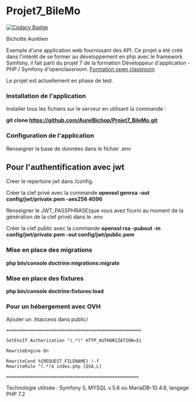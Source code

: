 # Projet7_BileMo
[![Codacy Badge](https://api.codacy.com/project/badge/Grade/426dd56dd404481080a51e926abe35d6)](https://app.codacy.com/manual/AurelBichop/Projet7_BileMo?utm_source=github.com&utm_medium=referral&utm_content=AurelBichop/Projet7_BileMo&utm_campaign=Badge_Grade_Settings)

Bichotte Aurélien

Exemple d'une application web fournissant des API. Ce projet a été créé dans l'intérêt de se former au développement en php avec le framework Symfony, il fait parti du projet 7 de la formation Développeur d'application - PHP / Symfony d'openclassroom. [Formation open classroom](https://openclassrooms.com/fr/paths/59-developpeur-dapplication-php-symfony)

Le projet est actuellement en phase de test.

### Installation de l'application ###

Installer tous les fichiers sur le serveur en utilisant la commande :

**git clone https://github.com/AurelBichop/Projet7_BileMo.git**

### Configuration de l'application ###
Renseigner la base de données dans le fichier .env

## Pour l'authentification avec jwt ##
Creer le repertoire jwt dans /config.

Créer la clef privé avec la commande
**openssl genrsa -out config/jwt/private.pem -aes256 4096**

Renseigner le JWT_PASSPHRASE(que vous avez fourni au moment de la génération de la clef privé) dans le .env 

Créer la clef public avec la commande 
**openssl rsa -pubout -in config/jwt/private.pem -out config/jwt/public.pem**


### Mise en place des migrations ###
**php bin/console doctrine:migrations:migrate**

### Mise en place des fixtures ###
**php bin/console doctrine:fixtures:load**

### Pour un hébergement avec OVH ###
Ajouter un .htaccess dans public/

```
===================================================

SetEnvIf Authorization "(.*)" HTTP_AUTHORIZATION=$1

RewriteEngine On

RewriteCond %{REQUEST_FILENAME} !-f
RewriteRule ^(.*)$ index.php [QSA,L]

==================================================
```

Technologie utilisée : Symfony 5, MYSQL v.5.6 ou MariaDB-10.4.6, langage PHP 7.2
